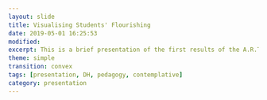 ```yaml
---
layout: slide
title: Visualising Students' Flourishing
date: 2019-05-01 16:25:53
modified: 
excerpt: This is a brief presentation of the first results of the A.R.T project    
theme: simple
transition: convex
tags: [presentation, DH, pedagogy, contemplative]
category: presentation
---
```


<section data-markdown data-separator="^\n---\n$" data-separator-vertical="^\n--\n$">
 <script type="text/template">

![Gif with all the graphs](https://ss4ws.github.io/assets/img/2019/05/FLOURISH_SMALL.gif)

### Visualizing Students' Flourishing   

Spyridon Simotas  

---

### Everything we do is writing 
Where does the writing happen? 

---

<figure>
<img src="http://www.richardlong.org/Images/2011webimages/bw/linewalking.jpg" alt="A line made by walking" style="width:50%;"/>
<figcaption><small>Richard Long, <em>A line made by walking</em>, England 1967</small></figcaption>
</figure>

---

<figure>
<img src="https://www.jeremywood.net/artworks/my_ghost/MyGhost-16.gif" alt="A line made by walking" style="width:50%;"/>
<figcaption><small>Jeremy Wood, <em>My Ghost</em>, Sixteen years (2000-2016) of mapping my life in London with GPS</small></figcaption>
</figure>

---

### A.R.T 
<iframe src="https://docs.google.com/forms/d/e/1FAIpQLSdBelqAqoAsBd7cmitGOPZo86Oka7tpU1Eg2oioh6PRpkOfhA/viewform?embedded=true" width="640" height="640" frameborder="0" marginheight="0" marginwidth="0">Loading...</iframe>

---

### From the gross to the subtle. 

- Preparation 
- Attention 
- Contribution 
  - Usage of French language  
- Meditation

---

### Quantified Self *vs* A.R.T 

- Quantified self: self-knowledge through numbers => self-optimization (healthier, stronger etc)
- A.R.T.: self-writing through numbers => mindfulness (honesty and acceptance of oneself)

---

### A.R.T principles 

1. Process *vs* Outcome
2. Inscription *vs* Measurement
3. Story & Contemplation *vs* Value Judgement

---

### Feltron's [Personal Annual Report](http://feltron.com/FAR12.html) 

<blockquote><small>this extra consideration that goes into everything I can do certainly makes me more mindful, like mindful of the streets I walk down, or mindful of what I put in my body. I’m not on auto-pilot. They’re all events that have triggered a notification in my mind that this is a significant act. --Nicholas Feltron</small></blockquote> 

---

### Students' Reflections  
![Sophia's Vis](assets/img/2019/05/SOFIA.svg)

<blockquote><small>My visual reflection, as seen below, serves as a great metaphor for how this class went for me. This course was very difficult for me. As can be seen from my image, my personal rating of academic performance fluctuated greatly, as did my meditation (the dotted line in the center). There were many days where I became greatly frustrated with my lack of confidence in my French speaking and in turn, this resulted in a distracted meditation. However, the days in which I understood the concepts we were learning were days of great satisfaction for me, thus the spikes in my image. I was ultimately left with an image that I find to be very beautiful and floral, even though my experience in this class was fairly volatile. I do feel as though I experienced growth through this course, even though my reflections were not visibly increasing in quality. The experience, as represented by the image, was still a beautiful one.</small></blockquote>

---

![Mikaela's Vis](assets/img/2019/05/MIKAELA.svg)
<blockquote><small>My graph shows a consistent path through French 1050, I contributed in class, did my homework, attended class and arrived on time. However, the graph the did not show my struggles with remembering the material,throughout the semester I discovered better ways to study the material. I began to review the homework assignments and came up with ways to remember how to form the verb tenses. I think that the consistency helped me develop the tools I used to improve. The meditations was not that helpful overall, I think that was attributed to the fact that I frequently had other things on my mind. During the meditations these thoughts would start to cycle through my mind, not allowing me to relax. I am interested in how thought processes aid personal growth, but I am not sure if I will continue meditation.</small></blockquote>

---

### Making of the badges 
![Making of the badges](assets/img/2019/05/MAKING_OF.jpg)

---

</script>
</section>


